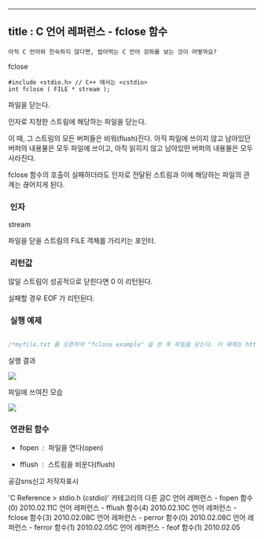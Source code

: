 ----------------
title : C 언어 레퍼런스 - fclose 함수
--------------



```warning
아직 C 언어와 친숙하지 않다면, 씹어먹는 C 언어 강좌를 보는 것이 어떻까요?
```

fclose



```info
#include <stdio.h> // C++ 에서는 <cstdio>
int fclose ( FILE * stream );
```

파일을 닫는다.

인자로 지정한 스트림에 해당하는 파일을 닫는다. 

이 때, 그 스트림의 모든 버퍼들은 비워(flush)진다. 아직 파일에 쓰이지 않고 남아있던 버퍼의 내용물은 모두 파일에 쓰이고, 아직 읽히지 않고 남아있떤 버퍼의 내용물은 모두 사라진다.

fclose 함수의 호출이 실패하더라도 인자로 전달된 스트림과 이에 해당하는 파일의 관계는 끊어지게 된다. 



###  인자




stream

파일을 닫을 스트림의 FILE 객체를 가리키는 포인터.



###  리턴값




많일 스트림이 성공적으로 닫힌다면 0 이 리턴된다.

실패할 경우 EOF 가 리턴된다. 



###  실행 예제




```cpp

/*myfile.txt 를 오픈하여 "fclose example" 을 쓴 후 파일을 닫는다. 이 예제는 http://www.cplusplus.com/reference/clibrary/cstdio/fclose/에서 가져왔습니다. */#include <stdio.h>int main (){    FILE * pFile;    pFile = fopen ("myfile.txt","wt");    fprintf (pFile, "fclose example");    fclose (pFile);    return 0;}
```

실행 결과


![](http://img1.daumcdn.net/thumb/R1920x0/?fname=http%3A%2F%2Fcfile23.uf.tistory.com%2Fimage%2F192A9D1F4B702E01249504)

파일에 쓰여진 모습


![](http://img1.daumcdn.net/thumb/R1920x0/?fname=http%3A%2F%2Fcfile4.uf.tistory.com%2Fimage%2F127B681F4B702E017E42DF)





###  연관된 함수




* fopen  :  파일을 연다(open)

* fflush  :  스트림을 비운다(flush) 





공감sns신고
저작자표시

'C Reference > stdio.h (cstdio)' 카테고리의 다른 글C 언어 레퍼런스 - fopen 함수(0)
2010.02.11C 언어 레퍼런스 - fflush 함수(4)
2010.02.10C 언어 레퍼런스 - fclose 함수(3)
2010.02.08C 언어 레퍼런스 - perror 함수(0)
2010.02.08C 언어 레퍼런스 - ferror 함수(1)
2010.02.05C 언어 레퍼런스 - feof 함수(1)
2010.02.05

